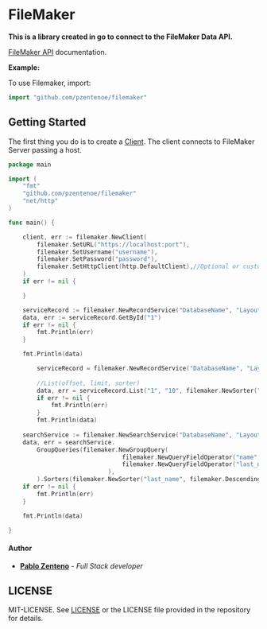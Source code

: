 # FileMaker

**This is a library created in go to connect to the FileMaker Data API.**

[FileMaker API](https://fmhelp.filemaker.com/docs/18/es/dataapi/) documentation.

**Example:**

To use Filemaker, import:

```go
import "github.com/pzentenoe/filemaker"
```

## Getting Started

The first thing you do is to create a [Client](https://github.com/pzentenoe/filemaker/blob/master/client.go).
The client connects to FileMaker Server passing a host.


```go
package main

import (
	"fmt"
	"github.com/pzentenoe/filemaker"
	"net/http"
)

func main() {

	client, err := filemaker.NewClient(
		filemaker.SetURL("https://localhost:port"),
		filemaker.SetUsername("username"),
		filemaker.SetPassword("password"),
		filemaker.SetHttpClient(http.DefaultClient),//Optional or custom
	)
	if err != nil {

	}

	serviceRecord := filemaker.NewRecordService("DatabaseName", "LayoutName", client)
	data, err := serviceRecord.GetById("1")
	if err != nil {
		fmt.Println(err)
	}

	fmt.Println(data)

		serviceRecord = filemaker.NewRecordService("DatabaseName", "LayoutName", client)
		
        //List(offset, limit, sorter)
		data, err = serviceRecord.List("1", "10", filemaker.NewSorter("FieldName", filemaker.Descending))
		if err != nil {
			fmt.Println(err)
		}
		fmt.Println(data)
	
	searchService := filemaker.NewSearchService("DatabaseName", "LayoutName", client)
	data, err = searchService.
		GroupQueries(filemaker.NewGroupQuery(
                   				filemaker.NewQueryFieldOperator("name", "pablo", filemaker.Equal),
                   				filemaker.NewQueryFieldOperator("last_name", "zenteno", filemaker.Equal),
                   			),
        ).Sorters(filemaker.NewSorter("last_name", filemaker.Descending)).Do()
	if err != nil {
		fmt.Println(err)
	}

	fmt.Println(data)

}
```

#### Author
* **[Pablo Zenteno](https://github.com/pzentenoe)** - *Full Stack developer*

## LICENSE

MIT-LICENSE. See [LICENSE](http://olivere.mit-license.org/)
or the LICENSE file provided in the repository for details.

